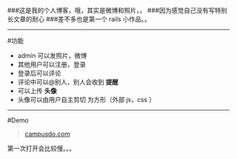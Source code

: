 ###这是我的个人博客，哦，其实是微博和照片，，
###因为感觉自己没有写特别长文章的耐心
###差不多也是第一个 rails 小作品。。

---

#功能
  - admin 可以发照片，微博
  - 其他用户可以注册，登录
  - 登录后可以评论
  - 评论中可以@别人，别人会收到 **提醒**
  - 可以上传 **头像**
  - 头像可以由用户自主剪切 为方形（外部 js，css ）

---

#Demo
>[campusdo.com](http://campusdo.com)

第一次打开会比较慢。。。
